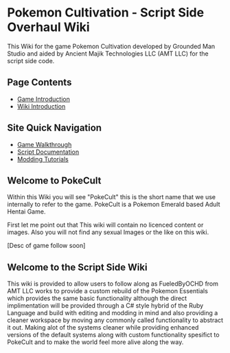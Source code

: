 [Sec Intro]:https://github.com/Grounded-Man-Studio/PokeCultWiki#welcome-to-pokecult
[Sec WikiIntro]:https://github.com/Grounded-Man-Studio/PokeCultWiki#welcome-to-the-script-side-wiki

[Page DocuHome]:link
[Page TutorialHome]:link
[Page GameGuide]:link

# Pokemon Cultivation - Script Side Overhaul Wiki

This Wiki for the game Pokemon Cultivation developed by Grounded Man Studio and aided by Ancient Majik Technologies LLC (AMT LLC) for the script side code.

## Page Contents
	
- [Game Introduction][Sec Intro]
- [Wiki Introduction][Sec WikiIntro]

## Site Quick Navigation

- [Game Walkthrough][Page GameGuide]
- [Script Documentation][Page DocuHome]
- [Modding Tutorials][Page TutorialHome]

## Welcome to PokeCult

Within this Wiki you will see "PokeCult" this is the short name that we use internally to refer to the game. PokeCult is a Pokemon Emerald based Adult Hentai Game.

First let me point out that This wiki will contain no licenced content or images. Also you will not find any sexual Images or the like on this wiki.

[Desc of game follow soon]

## Welcome to the Script Side Wiki

This wiki is provided to allow users to follow along as FueledByOCHD from AMT LLC works to provide a custom rebuild of the Pokemon Essentials which provides the same basic functionality although the direct implimentation will be provided through a C# style hybrid of the Ruby Language and build with editing and modding in mind and also providing a cleaner workspace by moving any commonly called functionality to abstract it out. Making alot of the systems cleaner while providing enhanced versions of the default systems along with custom functionality spesifict to PokeCult and to make the world feel more alive along the way. 
